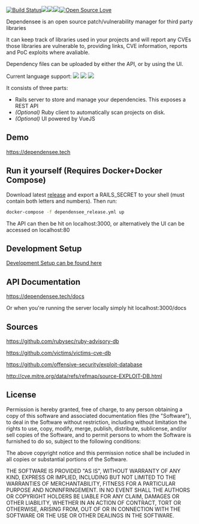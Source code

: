 [![Build Status](https://api.travis-ci.org/PercussiveElbow/Dependensee.svg?branch=master)](https://travis-ci.org/PercussiveElbow/Dependensee/)<a href="https://codeclimate.com/github/PercussiveElbow/Dependensee/test_coverage"><img src="https://api.codeclimate.com/v1/badges/9a064cca8a09e6e40b1f/test_coverage" /></a><a href="https://codeclimate.com/github/PercussiveElbow/Dependensee/maintainability"><img src="https://api.codeclimate.com/v1/badges/9a064cca8a09e6e40b1f/maintainability" /></a>[![](https://images.microbadger.com/badges/image/percussiveelbow/dependensee.svg)](https://microbadger.com/images/percussiveelbow/dependensee "Get your own image badge on microbadger.com")[![Open Source Love](https://badges.frapsoft.com/os/mit/mit.svg?v=102)](https://github.com/ellerbrock/open-source-badge/)
 

Dependensee is an open source patch/vulnerability manager for third party libraries

It can keep track of libraries used in your projects and will report any CVEs those libraries are vulnerable to, providing links, CVE information, reports and PoC exploits where avaliable.

Dependency files can be uploaded by either the API, or by using the UI.

Current language support:
<a href="https://img.shields.io/badge/language-ruby-red.svg"><img src="https://img.shields.io/badge/language-ruby-red.svg"/></a>
<a href="https://img.shields.io/badge/language-java-blue.svg"><img src="https://img.shields.io/badge/language-java-blue.svg"/></a>
<a href="https://img.shields.io/badge/language-python-green.svg"><img src="https://img.shields.io/badge/language-python-green.svg"/></a>

It consists of three parts:
- Rails server to store and manage your dependencies. This exposes a REST API
- *(Optional)* Ruby client to automatically scan projects on disk.
- *(Optional)* UI powered by VueJS

## Demo
https://dependensee.tech

## Run it yourself (Requires Docker+Docker Compose)
Download latest <a href="https://github.com/PercussiveElbow/Dependensee/releases" >release</a> and export a RAILS_SECRET to your shell (must contain both letters and numbers). Then run:
```bash
docker-compose -f dependensee_release.yml up
```
The API can then be hit on localhost:3000, or alternatively the UI can be accessed on localhost:80

## Development Setup
<a href="https://github.com/PercussiveElbow/Dependensee/blob/master/DEVSETUP.md"> Development Setup can be found here </a>

## API Documentation
https://dependensee.tech/docs

Or when you're running the server locally simply hit localhost:3000/docs

## Sources
https://github.com/rubysec/ruby-advisory-db

https://github.com/victims/victims-cve-db

https://github.com/offensive-security/exploit-database

http://cve.mitre.org/data/refs/refmap/source-EXPLOIT-DB.html

## License
Permission is hereby granted, free of charge, to any person obtaining a copy of this software and associated documentation files (the "Software"), to deal in the Software without restriction, including without limitation the rights to use, copy, modify, merge, publish, distribute, sublicense, and/or sell copies of the Software, and to permit persons to whom the Software is furnished to do so, subject to the following conditions:

The above copyright notice and this permission notice shall be included in all copies or substantial portions of the Software.

THE SOFTWARE IS PROVIDED "AS IS", WITHOUT WARRANTY OF ANY KIND, EXPRESS OR IMPLIED, INCLUDING BUT NOT LIMITED TO THE WARRANTIES OF MERCHANTABILITY, FITNESS FOR A PARTICULAR PURPOSE AND NONINFRINGEMENT. IN NO EVENT SHALL THE AUTHORS OR COPYRIGHT HOLDERS BE LIABLE FOR ANY CLAIM, DAMAGES OR OTHER LIABILITY, WHETHER IN AN ACTION OF CONTRACT, TORT OR OTHERWISE, ARISING FROM, OUT OF OR IN CONNECTION WITH THE SOFTWARE OR THE USE OR OTHER DEALINGS IN THE SOFTWARE. 
